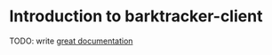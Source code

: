 # Introduction to barktracker-client

TODO: write [great documentation](http://jacobian.org/writing/great-documentation/what-to-write/)
